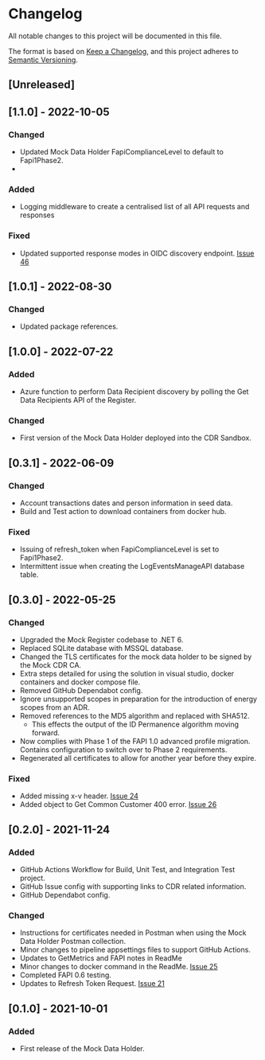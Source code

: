 # Changelog
All notable changes to this project will be documented in this file.

The format is based on [Keep a Changelog](https://keepachangelog.com/en/1.0.0/),
and this project adheres to [Semantic Versioning](https://semver.org/spec/v2.0.0.html).


## [Unreleased]

## [1.1.0] - 2022-10-05
### Changed
- Updated Mock Data Holder FapiComplianceLevel to default to Fapi1Phase2.
- 
### Added
- Logging middleware to create a centralised list of all API requests and responses

### Fixed
- Updated supported response modes in OIDC discovery endpoint. [Issue 46](https://github.com/ConsumerDataRight/mock-data-holder/issues/46)

## [1.0.1] - 2022-08-30
### Changed
- Updated package references.

## [1.0.0] - 2022-07-22
### Added
- Azure function to perform Data Recipient discovery by polling the Get Data Recipients API of the Register.

### Changed
- First version of the Mock Data Holder deployed into the CDR Sandbox.

## [0.3.1] - 2022-06-09
### Changed
- Account transactions dates and person information in seed data.
- Build and Test action to download containers from docker hub.

### Fixed
- Issuing of refresh_token when FapiComplianceLevel is set to Fapi1Phase2.
- Intermittent issue when creating the LogEventsManageAPI database table.

## [0.3.0] - 2022-05-25
### Changed
- Upgraded the Mock Register codebase to .NET 6.
- Replaced SQLite database with MSSQL database.
- Changed the TLS certificates for the mock data holder to be signed by the Mock CDR CA.
- Extra steps detailed for using the solution in visual studio, docker containers and docker compose file.
- Removed GitHub Dependabot config.
- Ignore unsupported scopes in preparation for the introduction of energy scopes from an ADR.
- Removed references to the MD5 algorithm and replaced with SHA512.
	- This effects the output of the ID Permanence algorithm moving forward.
- Now complies with Phase 1 of the FAPI 1.0 advanced profile migration. Contains configuration to switch over to Phase 2 requirements.
- Regenerated all certificates to allow for another year before they expire.

### Fixed
- Added missing x-v header. [Issue 24](https://github.com/ConsumerDataRight/mock-data-holder/issues/24)
- Added object to Get Common Customer 400 error. [Issue 26](https://github.com/ConsumerDataRight/mock-data-holder/issues/26)

## [0.2.0] - 2021-11-24
### Added
- GitHub Actions Workflow for Build, Unit Test, and Integration Test project. 
- GitHub Issue config with supporting links to CDR related information. 
- GitHub Dependabot config. 

### Changed
- Instructions for certificates needed in Postman when using the Mock Data Holder Postman collection. 
- Minor changes to pipeline appsettings files to support GitHub Actions.
- Updates to GetMetrics and FAPI notes in ReadMe
- Minor changes to docker command in the ReadMe. [Issue 25](https://github.com/ConsumerDataRight/mock-data-holder/issues/25)
- Completed FAPI 0.6 testing.
- Updates to Refresh Token Request. [Issue 21](https://github.com/ConsumerDataRight/mock-data-holder/issues/21)

## [0.1.0] - 2021-10-01

### Added
- First release of the Mock Data Holder.
